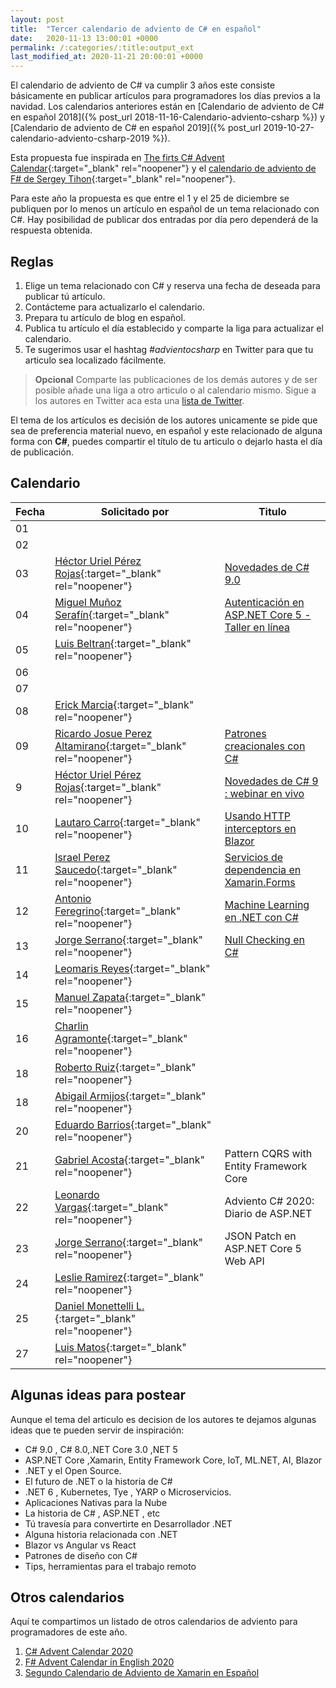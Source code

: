 ```yaml
---
layout: post
title:  "Tercer calendario de adviento de C# en español"
date:   2020-11-13 13:00:01 +0000
permalink: /:categories/:title:output_ext
last_modified_at: 2020-11-21 20:00:01 +0000
---
```


El calendario de adviento de C# va cumplir 3 años este consiste básicamente en publicar artículos para programadores los días previos a la navidad. Los calendarios anteriores están en [Calendario de adviento de C# en español 2018]({% post_url 2018-11-16-Calendario-adviento-csharp %}) y [Calendario de adviento de C# en español 2019]({% post_url 2019-10-27-calendario-adviento-csharp-2019 %}).

Esta propuesta fue inspirada en [The firts C# Advent Calendar](https://crosscuttingconcerns.com/The-First-C-Advent-Calendar){:target="_blank" rel="noopener"} y el [calendario de adviento de F# de Sergey Tihon](https://sergeytihon.com/2018/10/22/f-advent-calendar-in-english-2018/){:target="_blank" rel="noopener"}.

Para este año la propuesta es que entre el 1 y el 25 de diciembre se publiquen por lo menos un artículo en español de un tema relacionado con C#. Hay posibilidad de publicar dos entradas por día pero dependerá de la respuesta obtenida.

## Reglas

1. Elige un tema relacionado con C# y reserva una fecha de deseada para publicar tú artículo.
2. Contácteme para actualizarlo el calendario.
3. Prepara tu artículo de blog en español.
4. Publica tu artículo el día establecido y comparte la liga para actualizar el calendario.
5. Te sugerimos usar el hashtag _#advientocsharp_ en Twitter para que tu articulo sea localizado fácilmente.

> **Opcional** Comparte las publicaciones de los demás autores y de ser posible añade una liga a otro articulo o al calendario mismo. Sigue a los autores en Twitter aca esta una [lista de Twitter](https://twitter.com/i/lists/1327334384161202176).

El tema de los artículos es decisión de los autores unicamente se pide que sea de preferencia material nuevo, en español y este relacionado de alguna forma con **C#**, puedes compartir el título de tu articulo o dejarlo hasta el día de publicación.

## Calendario

| Fecha         | Solicitado por     | Titulo       |
| ------------- | -------------      | -------------|
| 01  |   | |
| 02  |   | |
| 03  |  [Héctor Uriel Pérez Rojas](https://www.facebook.com/hprez21/){:target="_blank" rel="noopener"} |[Novedades de C# 9.0](https://elcamino.dev/novedades-c-sharp-9)|
| 04  |  [Miguel Muñoz Serafín](https://twitter.com/msmdotnet){:target="_blank" rel="noopener"} |[Autenticación en ASP.NET Core 5 - Taller en línea](https://forms.office.com/Pages/ResponsePage.aspx?id=DQSIkWdsW0yxEjajBLZtrQAAAAAAAAAAAAN__oaml-FUMUtLS0M2M0hCS0RTUkw4TVhGWDRaQjUyTi4u)|
| 05  |  [Luis Beltran](https://twitter.com/darkicebeam){:target="_blank" rel="noopener"} ||
| 06  |   | |
| 07  |   | |
| 08  |  [Erick Marcia](https://twitter.com/Emarcia14){:target="_blank" rel="noopener"} ||
| 09  |  [Ricardo Josue Perez Altamirano](https://twitter.com/RicardoJosue04){:target="_blank" rel="noopener"}|[Patrones creacionales con C#](https://solucionessore.com/mirador/patrones_de_diseno_creacionales_en_c)|
|  9  |  [Héctor Uriel Pérez Rojas](https://www.facebook.com/hprez21/){:target="_blank" rel="noopener"} |[Novedades de C# 9 : webinar en vivo](https://youtu.be/G6YmqmMlhG0)|
| 10  |  [Lautaro Carro](https://twitter.com/LauchaCarro){:target="_blank" rel="noopener"}|[Usando HTTP interceptors en Blazor](https://lautarocarro.blog/usando-http-interceptors-en-blazor/)|
| 11  |  [Israel Perez Saucedo](https://twitter.com/pesimx87){:target="_blank" rel="noopener"} |[Servicios de dependencia en Xamarin.Forms](https://www.youtube.com/watch?v=bfvmN6yYUS8)|
| 12  |  [Antonio Feregrino](https://twitter.com/io_exception){:target="_blank" rel="noopener"} |[Machine Learning en .NET con C#](https://thatcsharpguy.com/posts/2020-12-12-machine-learning-en-dotnet.html)|
| 13  |  [Jorge Serrano](https://twitter.com/J0rgeSerran0){:target="_blank" rel="noopener"} |[Null Checking en C#](https://geeks.ms/jorge/2020/12/13/null-checking-en-c/)|
| 14  |  [Leomaris Reyes](https://twitter.com/LeomarisReyes11){:target="_blank" rel="noopener"} ||
| 15  |  [Manuel Zapata](https://twitter.com/ManuelZapata){:target="_blank" rel="noopener"} ||
| 16  |  [Charlin Agramonte](https://twitter.com/Chard003){:target="_blank" rel="noopener"} ||
| 18  |  [Roberto Ruiz](https://twitter.com/rruizdev){:target="_blank" rel="noopener"} ||
| 18  |  [Abigail Armijos](https://twitter.com/apis3445){:target="_blank" rel="noopener"} ||
| 20  |  [Eduardo Barrios](https://twitter.com/ebarriosdev){:target="_blank" rel="noopener"} ||
| 21  |  [Gabriel Acosta](https://twitter.com/GacostaDev){:target="_blank" rel="noopener"} |Pattern CQRS with Entity Framework Core|
| 22  |  [Leonardo Vargas](https://twitter.com/lvbernal){:target="_blank" rel="noopener"} |Adviento C# 2020: Diario de ASP.NET|
| 23  |  [Jorge Serrano](https://twitter.com/J0rgeSerran0){:target="_blank" rel="noopener"} |JSON Patch en ASP.NET Core 5 Web API|
| 24  |  [Leslie Ramirez](https://twitter.com/iLessRG){:target="_blank" rel="noopener"} ||
| 25  |  [Daniel Monettelli L.](https://twitter.com/DanielMonetelli){:target="_blank" rel="noopener"} ||
| 27  |  [Luis Matos](https://twitter.com/luismatosluna){:target="_blank" rel="noopener"} ||

## Algunas ideas para postear

Aunque el tema del articulo es decision de los autores te dejamos algunas ideas que te pueden  servir de inspiración:

* C# 9.0 , C# 8.0,.NET Core 3.0 ,NET 5
* ASP.NET Core ,Xamarin, Entity Framework Core, IoT, ML.NET, AI, Blazor
* .NET y el Open Source.
* El futuro de .NET o la historia de C#
* .NET 6 , Kubernetes, Tye , YARP o Microservicios.
* Aplicaciones Nativas para la Nube
* La historia de C# , ASP.NET , etc
* Tú travesía para convertirte en Desarrollador .NET
* Alguna historia relacionada con .NET
* Blazor vs Angular vs React
* Patrones de diseño con  C#
* Tips, herramientas para el trabajo remoto

## Otros calendarios

Aquí te compartimos un listado de otros calendarios de adviento para programadores de este año.

1. [C# Advent Calendar 2020](csadvent.christmas)
2. [F# Advent Calendar in English 2020](https://sergeytihon.com/2020/10/22/f-advent-calendar-in-english-2020/)
3. [Segundo Calendario de Adviento de Xamarin en Español](https://www.luisbeltran.mx/2020/11/16/segundo-calendario-de-adviento-de-xamarin-en-espanol/)

